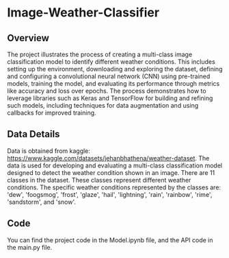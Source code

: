 # Image-Weather-Classifier

## Overview
The project illustrates the process of creating a multi-class image classification model to identify different weather conditions. This includes setting up the environment, downloading and exploring the dataset, defining and configuring a convolutional neural network (CNN) using pre-trained models, training the model, and evaluating its performance through metrics like accuracy and loss over epochs. The process demonstrates how to leverage libraries such as Keras and TensorFlow for building and refining such models, including techniques for data augmentation and using callbacks for improved training.

## Data Details
Data is obtained from kaggle: https://www.kaggle.com/datasets/jehanbhathena/weather-dataset. The data is used for developing and evaluating a multi-class classification model designed to detect the weather condition shown in an image. There are 11 classes in the dataset. These classes represent different weather conditions. The specific weather conditions represented by the classes are: 'dew', 'foogsmog', 'frost', 'glaze', 'hail', 'lightning', 'rain', 'rainbow', 'rime', 'sandstorm', and 'snow'.

## Code
You can find the project code in the Model.ipynb file, and the API code in the main.py file.

